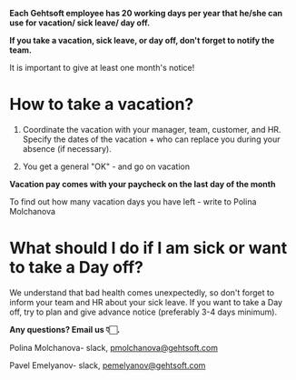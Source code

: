 **Each Gehtsoft employee has 20 working days per year that he/she can use for vacation/ sick leave/ day off.**
>
**If you take a vacation, sick leave, or day off, don't forget to notify the team.** 

It is important to give at least one month's notice!

# How to take a vacation?

1. Coordinate the vacation with your manager, team, customer, and HR. Specify the dates of the vacation + who can replace you during your absence (if necessary).
>
2.  You get a general "OK" - and go on vacation 

**Vacation pay comes with your paycheck on the last day of the month**
>
To find out how many vacation days you have left - write to Polina Molchanova


# What should I do if I am sick or want to take a Day off?

We understand that bad health comes unexpectedly, so don't forget to inform your team and HR about your sick leave. 
If you want to take a Day off, try to plan and give advance notice (preferably 3-4 days minimum). 

**Any questions? Email us 👇🏻.**

Polina Molchanova- slack, pmolchanova@gehtsoft.com
>
Pavel Emelyanov- slack, pemelyanov@gehtsoft.com
